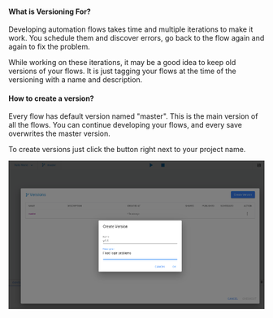#### What is Versioning For?
Developing automation flows takes time and multiple iterations to make it work. You schedule them and discover errors,
go back to the flow again and again to fix the problem.

While working on these iterations, it may be a good idea to keep old versions of your flows. It is just tagging
your flows at the time of the versioning with a name and description.

#### How to create a version?
Every flow has default version named "master". This is the main version of all the flows. You can continue developing your flows,
and every save overwrites the master version.

To create versions just click the button right next to your project name.

![Versioning](https://raw.githubusercontent.com/robomotionio/robomotion-tutorials/master/images/versioning.png)
